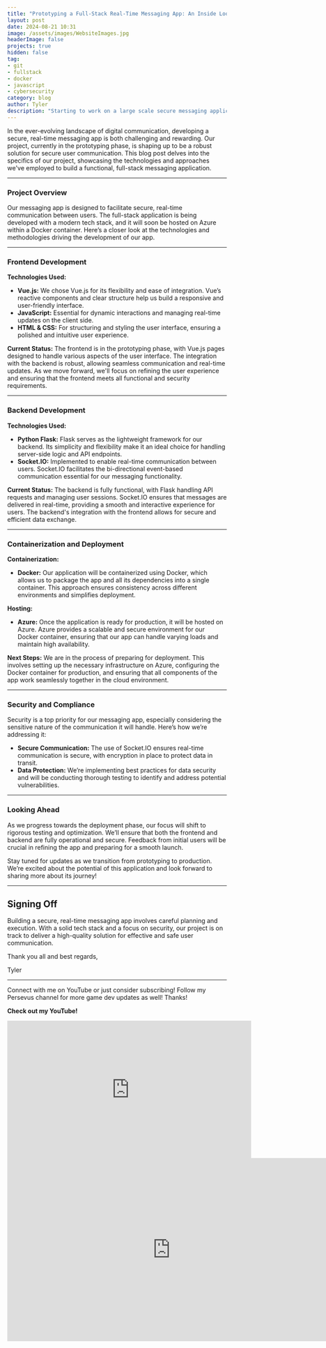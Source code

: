```yaml
---
title: "Prototyping a Full-Stack Real-Time Messaging App: An Inside Look"
layout: post
date: 2024-08-21 10:31
image: /assets/images/WebsiteImages.jpg
headerImage: false
projects: true
hidden: false
tag:
- git
- fullstack
- docker
- javascript
- cybersecurity
category: blog
author: Tyler
description: "Starting to work on a large scale secure messaging application."
---
```


In the ever-evolving landscape of digital communication, developing a secure, real-time messaging app is both challenging and rewarding. Our project, currently in the prototyping phase, is shaping up to be a robust solution for secure user communication. This blog post delves into the specifics of our project, showcasing the technologies and approaches we've employed to build a functional, full-stack messaging application.

---

### **Project Overview**

Our messaging app is designed to facilitate secure, real-time communication between users. The full-stack application is being developed with a modern tech stack, and it will soon be hosted on Azure within a Docker container. Here’s a closer look at the technologies and methodologies driving the development of our app.

---

### **Frontend Development**

**Technologies Used:**
- **Vue.js:** We chose Vue.js for its flexibility and ease of integration. Vue’s reactive components and clear structure help us build a responsive and user-friendly interface.
- **JavaScript:** Essential for dynamic interactions and managing real-time updates on the client side.
- **HTML & CSS:** For structuring and styling the user interface, ensuring a polished and intuitive user experience.

**Current Status:**
The frontend is in the prototyping phase, with Vue.js pages designed to handle various aspects of the user interface. The integration with the backend is robust, allowing seamless communication and real-time updates. As we move forward, we'll focus on refining the user experience and ensuring that the frontend meets all functional and security requirements.

---

### **Backend Development**

**Technologies Used:**
- **Python Flask:** Flask serves as the lightweight framework for our backend. Its simplicity and flexibility make it an ideal choice for handling server-side logic and API endpoints.
- **Socket.IO:** Implemented to enable real-time communication between users. Socket.IO facilitates the bi-directional event-based communication essential for our messaging functionality.

**Current Status:**
The backend is fully functional, with Flask handling API requests and managing user sessions. Socket.IO ensures that messages are delivered in real-time, providing a smooth and interactive experience for users. The backend's integration with the frontend allows for secure and efficient data exchange.

---

### **Containerization and Deployment**

**Containerization:**
- **Docker:** Our application will be containerized using Docker, which allows us to package the app and all its dependencies into a single container. This approach ensures consistency across different environments and simplifies deployment.

**Hosting:**
- **Azure:** Once the application is ready for production, it will be hosted on Azure. Azure provides a scalable and secure environment for our Docker container, ensuring that our app can handle varying loads and maintain high availability.

**Next Steps:**
We are in the process of preparing for deployment. This involves setting up the necessary infrastructure on Azure, configuring the Docker container for production, and ensuring that all components of the app work seamlessly together in the cloud environment.

---

### **Security and Compliance**

Security is a top priority for our messaging app, especially considering the sensitive nature of the communication it will handle. Here’s how we’re addressing it:

- **Secure Communication:** The use of Socket.IO ensures real-time communication is secure, with encryption in place to protect data in transit.
- **Data Protection:** We’re implementing best practices for data security and will be conducting thorough testing to identify and address potential vulnerabilities.

---

### **Looking Ahead**

As we progress towards the deployment phase, our focus will shift to rigorous testing and optimization. We’ll ensure that both the frontend and backend are fully operational and secure. Feedback from initial users will be crucial in refining the app and preparing for a smooth launch.

Stay tuned for updates as we transition from prototyping to production. We’re excited about the potential of this application and look forward to sharing more about its journey!

---
## Signing Off

Building a secure, real-time messaging app involves careful planning and execution. With a solid tech stack and a focus on security, our project is on track to deliver a high-quality solution for effective and safe user communication.

Thank you all and best regards,

Tyler

---

Connect with me on YouTube or just consider subscribing! Follow my Persevus channel for more game dev updates as well! Thanks!

**Check out my YouTube!**

<iframe width="560" height="315" src="https://www.youtube.com/embed/RELH4x4U0I8?si=Tivd8tWsXt22hPzn" title="YouTube video player" frameborder="0" allow="accelerometer; autoplay; clipboard-write; encrypted-media; gyroscope; picture-in-picture; web-share" allowfullscreen></iframe>

<iframe width="747" height="420" src="https://www.youtube.com/embed/VRXHawfSMuM" title="The Shared Responsibility Model Overview" frameborder="0" allow="accelerometer; autoplay; clipboard-write; encrypted-media; gyroscope; picture-in-picture; web-share" allowfullscreen></iframe>

[1]: https://daringfireball.net/projects/markdown/
[2]: https://www.fileformat.info/info/unicode/char/2163/index.htm
[3]: https://www.markitdown.net/
[4]: https://daringfireball.net/projects/markdown/basics
[5]: https://daringfireball.net/projects/markdown/syntax
[6]: https://kune.fr/wp-content/uploads/2013/10/ghost-blog.jpg
